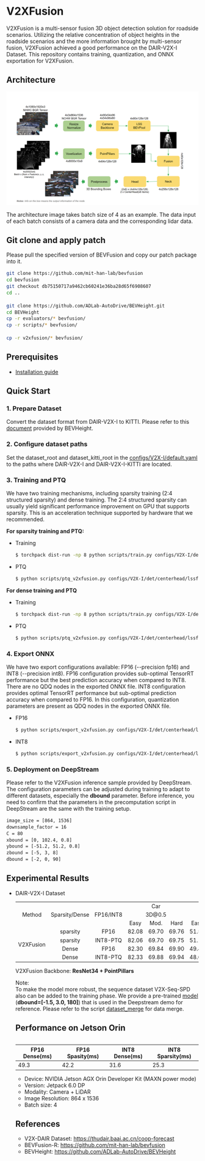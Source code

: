 # V2XFusion
V2XFusion is a multi-sensor fusion 3D object detection solution for roadside scenarios. Utilizing the relative concentration of object heights in the roadside scenarios and the more information brought by multi-sensor fusion, V2XFusion achieved a good performance on the DAIR-V2X-I Dataset. This repository contains training, quantization, and ONNX exportation for V2XFusion.

## Architecture
![](assets/BEVFusion-R_Network_Architecture.png)

The architecture image takes batch size of 4 as an example. The data input of each batch consists of a camera data and the corresponding lidar data.

## Git clone and apply patch 
Please pull the specified version of BEVFusion and copy our patch package into it.

```bash
git clone https://github.com/mit-han-lab/bevfusion
cd bevfusion
git checkout db75150717a9462cb60241e36ba28d65f6908607
cd ..

git clone https://github.com/ADLab-AutoDrive/BEVHeight.git
cd BEVHeight
cp -r evaluators/* bevfusion/
cp -r scripts/* bevfusion/

cp -r v2xfusion/* bevfusion/ 
```
## Prerequisites
- [Installation guide](docs/install.md)

## Quick Start 
### 1. Prepare Dataset
Convert the dataset format from DAIR-V2X-I to KITTI. Please refer to this [document](https://github.com/ADLab-AutoDrive/BEVHeight/blob/main/docs/prepare_dataset.md) provided by BEVHeight.

### 2. Configure dataset paths
Set the dataset_root and dataset_kitti_root in the [configs/V2X-I/default.yaml](configs/V2X-I/default.yaml) to the paths where DAIR-V2X-I and DAIR-V2X-I-KITTI are located.

### 3. Training and PTQ
We have two training mechanisms, including sparsity training (2:4 structured sparsity) and dense training. The 2:4 structured sparsity can usually yield significant performance improvement on GPU that supports sparsity. This is an acceleration technique supported by hardware that we recommended.

**For sparsity training and PTQ:**
- Training
    ```bash
   $ torchpack dist-run -np 8 python scripts/train.py configs/V2X-I/det/centerhead/lssfpn/camera+pointpillar/resnet34/default.yaml --mode sparsity
    ```
- PTQ
    ```bash
   $ python scripts/ptq_v2xfusion.py configs/V2X-I/det/centerhead/lssfpn/camera+pointpillar/resnet34/default.yaml sparsity_epoch_100.pth --mode sparsity
    ```
**For dense training and PTQ**
- Training
    ```bash
   $ torchpack dist-run -np 8 python scripts/train.py configs/V2X-I/det/centerhead/lssfpn/camera+pointpillar/resnet34/default.yaml --mode dense
    ```
- PTQ
    ```bash
   $ python scripts/ptq_v2xfusion.py configs/V2X-I/det/centerhead/lssfpn/camera+pointpillar/resnet34/default.yaml dense_epoch_100.pth --mode dense
    ```

### 4. Export ONNX 
We have two export configurations available: FP16 (--precision fp16) and INT8 (--precision int8).
FP16 configuration provides sub-optimal TensorRT performance but the best prediction accuracy when compared to INT8. There are no QDQ nodes in the exported ONNX file.
INT8 configuration provides optimal TensorRT performance but sub-optimal prediction accuracy when compared to FP16. In this configuration, quantization parameters are present as QDQ nodes in the exported ONNX file.
- FP16    
    ```bash
    $ python scripts/export_v2xfusion.py configs/V2X-I/det/centerhead/lssfpn/camera+pointpillar/resnet34/default.yaml ptq.pth --precision fp16
    ```
- INT8
    ```bash
    $ python scripts/export_v2xfusion.py configs/V2X-I/det/centerhead/lssfpn/camera+pointpillar/resnet34/default.yaml ptq.pth --precision int8
    ```
### 5. Deployment on DeepStream
Please refer to the V2XFusion inference sample provided by DeepStream. The configuration parameters can be adjusted during training to adapt to different datasets, especially the **dbound** parameter. Before inference, you need to confirm that the parameters in the precomputation script in DeepStream are the same with the training setup.
```bash
image_size = [864, 1536]
downsample_factor = 16
C = 80 
xbound = [0, 102.4, 0.8]
ybound = [-51.2, 51.2, 0.8]
zbound = [-5, 3, 8]
dbound = [-2, 0, 90]   
```
## Experimental Results
- DAIR-V2X-I Dataset  

    <div align=left>
    <table>
        <tr align=center>
            <td rowspan="3">Method</td> 
            <td rowspan="3" align=center>Sparsity/Dense</td> 
            <td rowspan="3" align=center>FP16/INT8</td> 
            <td colspan="3" align=center>Car</td>
            <td colspan="3" align=center>Pedestrain</td>
            <td colspan="3" align=center>Cyclist</td>
            <td rowspan="3" align=center>model pth</td>
        </tr>
        <tr align=center>
            <td colspan="3" align=center>3D@0.5</td>
            <td colspan="3" align=center>3D@0.25</td>
            <td colspan="3" align=center>3D@0.25</td>
        </tr>
        <tr align=center>
            <td>Easy</td>
            <td>Mod.</td>
            <td>Hard</td>
            <td>Easy</td>
            <td>Mod.</td>
            <td>Hard</td>
            <td>Easy</td>
            <td>Mod.</td>
            <td>Hard</td>
        </tr>
        <tr align=center>
            <td rowspan="4">V2XFusion</td> 
            <td>sparsity</td>
            <td>FP16</td> 
            <td>82.08</td>
            <td>69.70</td>
            <td>69.76</td>
            <td>51.51</td>
            <td>49.15</td>
            <td>49.54</td>
            <td>61.21</td>
            <td>58.07</td>
            <td>58.65</td>
            <td><a href="https://nvidia.box.com/shared/static/gakymhr1e0wc17s7ksswa7409nfhg6zn">model</a></td>
        </tr>
        <tr align=center>
            <td>sparsity</td>
            <td>INT8-PTQ</td> 
            <td>82.06</td>
            <td>69.70</td>
            <td>69.75</td>
            <td>51.13</td>
            <td>48.86</td>
            <td>49.22</td>
            <td>60.95</td>
            <td>57.81</td>
            <td>58.43</td>
            <td><a href="https://nvidia.box.com/shared/static/5s2zjfelbhsmrfmme8g1cm49wuh2y7q3">ptq.pth</a></td>
        </tr>
        <tr align=center>
            <td>Dense</td>
            <td>FP16</td> 
            <td>82.30</td>
            <td>69.84</td>
            <td>69.90</td>
            <td>49.47</td>
            <td>47.31</td>
            <td>47.60</td>
            <td>59.09</td>
            <td>58.29</td>
            <td>58.70</td>
            <td><a href="https://nvidia.box.com/shared/static/o5u4tryaeasgu5k0q92106h9wcyn0t7n">model</a></td>
        </tr>
        <tr align=center>
            <td>Dense</td>
            <td>INT8-PTQ</td> 
            <td>82.33</td>
            <td>69.88</td>
            <td>69.94</td>
            <td>48.60</td>
            <td>46.55</td>
            <td>46.82</td>
            <td>59.28</td>
            <td>58.12</td>
            <td>58.52</td>
            <td><a href="https://nvidia.box.com/shared/static/0u9ax27szfbxdsjkf4oawyxvssg8p8xw">ptq.pth</a></td>
        </tr>
    <table>
    </div>
V2XFusion Backbone: **ResNet34 + PointPillars**

Note:  
To make the model more robust, the sequence dataset V2X-Seq-SPD also can be added to the training phase. We provide a pre-trained [model](https://nvidia.app.box.com/s/xqj7ob2sa3betojf1084juyrlr1eek1a) (**dbound=[-1.5, 3.0, 180]**)  that is used in the Deepstream demo for reference. Please refer to the script [dataset_merge](scripts/dataset_merge.py) for data merge.



## Performance on Jetson Orin
| FP16 Dense(ms)| FP16 Spasity(ms) | INT8 Dense(ms) | INT8 Sparsity(ms) |
| ------ | ------| --------   | ------- |
| 49.3| 42.2  |  31.6       | 25.3   | 

- Device: NVIDIA Jetson AGX Orin Developer Kit (MAXN power mode)
- Version: Jetpack 6.0 DP
- Modality: Camera + LiDAR
- Image Resolution: 864 x 1536
- Batch size: 4


## References
- V2X-DAIR Dataset: https://thudair.baai.ac.cn/coop-forecast
- BEVFusion-R: https://github.com/mit-han-lab/bevfusion
- BEVHeight: https://github.com/ADLab-AutoDrive/BEVHeight


